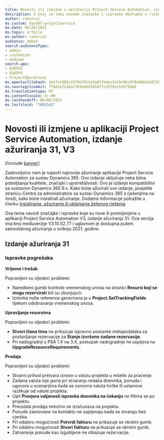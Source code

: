 ```yaml
---
title: Novosti ili izmjene u aplikaciji Project Service Automation, izdanje ažuriranja 31, V3
description: U ovoj se temi navode značajke i ispravke dostupne u rješenju Project Service Automation, izdanje ažuriranja 31, V3.
author: ruhercul
ms.custom: dyn365-projectservice
ms.date: 04/26/2021
ms.topic: article
ms.author: ruhercul
audience: Admin
search.audienceType:
- admin
- customizer
- enduser
search.app:
- D365CE
- D365PS
- ProjectOperations
ms.openlocfilehash: 2e5fce003c25f9c5911e5a01fb4ec3e19c06c078e00b054472699a522b9cd070
ms.sourcegitcommit: 7f8d1e7a16af769adb43d1877c28fdce53975db8
ms.translationtype: HT
ms.contentlocale: hr-HR
ms.lasthandoff: 08/06/2021
ms.locfileid: "7002142"
---
```

# <a name="whats-new-or-changed-in-project-service-automation-update-release-31-v3"></a>Novosti ili izmjene u aplikaciji Project Service Automation, izdanje ažuriranja 31, V3

[!include [banner](../includes/psa-now-project-operations.md)]

Zadovoljstvo nam je najaviti najnovije ažuriranje aplikacije Project Service Automation za sustav Dynamics 365. Ovo izdanje uključuje neka bitna poboljšanja kvalitete, značajki i upotrebljivosti. Ovo je izdanje kompatibilno sa sustavom Dynamics 365 9.x. Kako biste ažurirali ovo izdanje, posjetite stranicu Centra za administratore za sustav Dynamics 365 s rješenjima na mreži, kako biste instalirali ažuriranje. Dodatne informacije potražite u članku [Instaliranje, ažuriranje ili uklanjanje željenog rješenja](/power-platform/admin/install-remove-preferred-solution).

Ova tema navodi značajke i ispravke koje su nove ili promijenjene u aplikaciji Project Service Automation V3, izdanje ažuriranja 31. Ova verzija ima broj međuverzije V3.10.52.77 i uglavnom je dostupna putem samostalnog ažuriranja u svibnju 2021. godine.

## <a name="update-release-31"></a>Izdanje ažuriranja 31

### <a name="bug-fixes"></a>Ispravke pogrešaka

**Vrijeme i trošak**

Popravljeni su sljedeći problemi:

- Naredbeni gumbi kontrole vremenskog unosa na stranici **Resursi koji se mogu rezervirati** bili su zbunjujući.
- Iznimka nulte reference generirana je u **Project.SetTrackingFields** tijekom odobravanja vremenskog unosa.

**Upravljanje resursima**

Popravljeni su sljedeći problemi:

- **Stvori člana tima** ne prikazuje ispravno postavke metapodataka za postavljanje rezervacije za **Stanje izvršene zadane rezervacije**.
- Pri nadogradnji s PSA 1.X na 3.X, postupak nadogradnje ne uspijeva na **UpgradeResourceRequirements**.


**Prodaja**

Popravljeni su sljedeći problemi:

- Stvarni prihod pretvara iznose u valutu projekta u rešetki za praćenje.
- Zadana valuta nije jasna pri stvaranju redaka dnevnika, ponuda i ugovora u scenarijima kada se osnovna valuta tvrtke ili ustanove razlikuje od valute projekta.
- Upit **Provjera valjanosti ispravka dnevnika na čekanju** ne filtrira se po projektu.
- Preostala prodaja netočno se izračunava na projektu.
- Ponude zasnovane na kontaktu ne uspijevaju kada se stvaraju bez cjenika.
- Pri odabiru mogućnosti **Potvrdi fakturu** ne prikazuje se okretni gumb.
- Pri odabiru mogućnosti **Stvori fakturu** ne prikazuje se okretni gumb.
- Zatvaranje ponude kao izgubljene ne otkazuje rezervacije.







